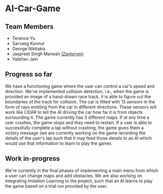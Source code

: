 # AI-Car-Game

## Team Members
- Terence Yu
- Sarvang Konnur
- George Nikitakis
- Jaspreet Singh Marwah [(Zantorym)](https://github.com/Zantorym)
- Vaibhav Jain


## Progress so far

We have a functioning game where the user can control a car's speed and direction. We've implemented collision detection, i.e., when the game is provided an image of a hand-drawn race track, it is able to figure out the boundaries of the track for collision. The car is fitted with 13 sensors in the form of rays emitting from the car in different directions. These sensors will work like LIDAR to tell the AI driving the car how far it is from objects surrounding it. The game currently has 3 different maps. If at any time a user crashes, the game stops and they need to restart. If a user is able to successfully complete a lap without crashing, the game gives them a victory message (we are currently working on the game recording the details of the user's lap such that it may feed those details to an AI which would use that information to learn to play the game). 

## Work in-progress

We're currently in the final phases of implementing a main menu from which a user can change maps and add obstacles. We are also working on integrating Imitation Learning to the project, such that an AI learns to play the game based on a trial run provided by the user.
